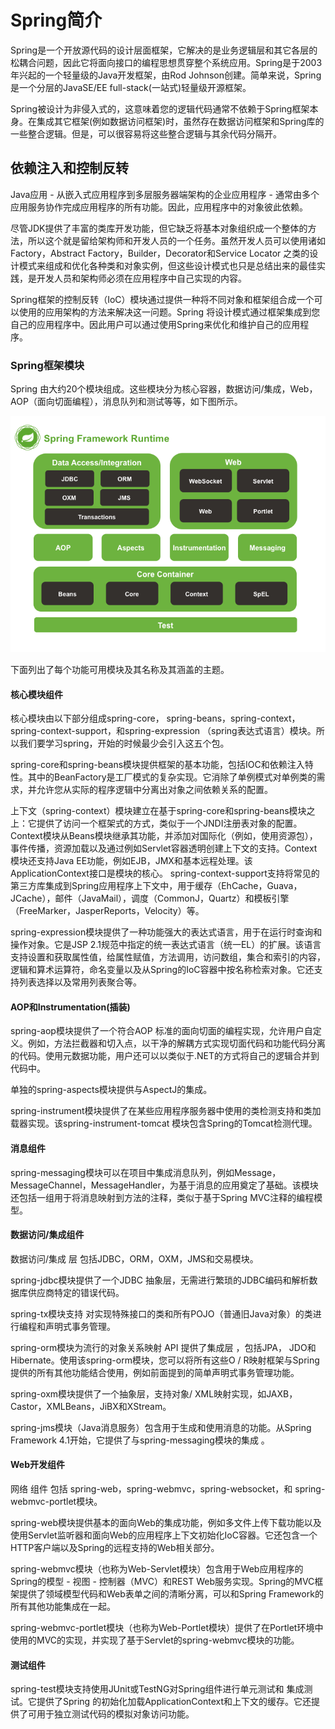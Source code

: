 # Spring简介

Spring是一个开放源代码的设计层面框架，它解决的是业务逻辑层和其它各层的松耦合问题，因此它将面向接口的编程思想贯穿整个系统应用。Spring是于2003年兴起的一个轻量级的Java开发框架，由Rod Johnson创建。简单来说，Spring是一个分层的JavaSE/EE full-stack(一站式)轻量级开源框架。

Spring被设计为非侵入式的，这意味着您的逻辑代码通常不依赖于Spring框架本身。在集成其它框架(例如数据访问框架)时，虽然存在数据访问框架和Spring库的一些整合逻辑。但是，可以很容易将这些整合逻辑与其余代码分隔开。

## 依赖注入和控制反转

Java应用 - 从嵌入式应用程序到多层服务器端架构的企业应用程序 - 通常由多个应用服务协作完成应用程序的所有功能。因此，应用程序中的对象彼此依赖。

尽管JDK提供了丰富的类库开发功能，但它缺乏将基本对象组织成一个整体的方法，所以这个就是留给架构师和开发人员的一个任务。虽然开发人员可以使用诸如Factory，Abstract Factory，Builder，Decorator和Service Locator 之类的设计模式来组成和优化各种类和对象实例，但这些设计模式也只是总结出来的最佳实践，是开发人员和架构师必须在应用程序中自己实现的内容。

Spring框架的控制反转（IoC）模块通过提供一种将不同对象和框架组合成一个可以使用的应用架构的方法来解决这一问题。Spring 将设计模式通过框架集成到您自己的应用程序中。因此用户可以通过使用Spring来优化和维护自己的应用程序。

### Spring框架模块

Spring 由大约20个模块组成。这些模块分为核心容器，数据访问/集成，Web，AOP（面向切面编程），消息队列和测试等等，如下图所示。

![avactor](./images/0038204c-4b8a-42a5-921d-080f6674f989.png)

下面列出了每个功能可用模块及其名称及其涵盖的主题。

#### 核心模块组件

核心模块由以下部分组成spring-core， spring-beans，spring-context，spring-context-support，和spring-expression （spring表达式语言）模块。所以我们要学习spring，开始的时候最少会引入这五个包。

spring-core和spring-beans模块提供框架的基本功能，包括IOC和依赖注入特性。其中的BeanFactory是工厂模式的复杂实现。它消除了单例模式对单例类的需求，并允许您从实际的程序逻辑中分离出对象之间依赖关系的配置。

上下文（spring-context）模块建立在基于spring-core和spring-beans模块之上：它提供了访问一个框架式的方式，类似于一个JNDI注册表对象的配置。Context模块从Beans模块继承其功能，并添加对国际化（例如，使用资源包），事件传播，资源加载以及通过例如Servlet容器透明创建上下文的支持。Context模块还支持Java EE功能，例如EJB，JMX和基本远程处理。该ApplicationContext接口是模块的核心。 spring-context-support支持将常见的第三方库集成到Spring应用程序上下文中，用于缓存（EhCache，Guava，JCache），邮件（JavaMail），调度（CommonJ，Quartz）和模板引擎（FreeMarker，JasperReports，Velocity）等。

spring-expression模块提供了一种功能强大的表达式语言，用于在运行时查询和操作对象。它是JSP 2.1规范中指定的统一表达式语言（统一EL）的扩展。该语言支持设置和获取属性值，给属性赋值，方法调用，访问数组，集合和索引的内容，逻辑和算术运算符，命名变量以及从Spring的IoC容器中按名称检索对象。它还支持列表选择以及常用列表聚合等。

#### AOP和Instrumentation(插装)

spring-aop模块提供了一个符合AOP 标准的面向切面的编程实现，允许用户自定义。例如，方法拦截器和切入点，以干净的解耦方式实现切面代码和功能代码分离的代码。使用元数据功能，用户还可以以类似于.NET的方式将自己的逻辑合并到代码中。

单独的spring-aspects模块提供与AspectJ的集成。

spring-instrument模块提供了在某些应用程序服务器中使用的类检测支持和类加载器实现。该spring-instrument-tomcat 模块包含Spring的Tomcat检测代理。

#### 消息组件

spring-messaging模块可以在项目中集成消息队列，例如Message，MessageChannel，MessageHandler，为基于消息的应用奠定了基础。该模块还包括一组用于将消息映射到方法的注释，类似于基于Spring MVC注释的编程模型。

#### 数据访问/集成组件

数据访问/集成 层 包括JDBC，ORM，OXM，JMS和交易模块。

spring-jdbc模块提供了一个JDBC 抽象层，无需进行繁琐的JDBC编码和解析数据库供应商特定的错误代码。

spring-tx模块支持 对实现特殊接口的类和所有POJO（普通旧Java对象）的类进行编程和声明式事务管理。

spring-orm模块为流行的对象关系映射 API 提供了集成层 ，包括JPA， JDO和Hibernate。使用该spring-orm模块，您可以将所有这些O / R映射框架与Spring提供的所有其他功能结合使用，例如前面提到的简单声明式事务管理功能。

spring-oxm模块提供了一个抽象层，支持对象/ XML映射实现，如JAXB，Castor，XMLBeans，JiBX和XStream。

spring-jms模块（Java消息服务）包含用于生成和使用消息的功能。从Spring Framework 4.1开始，它提供了与spring-messaging模块的集成 。

#### Web开发组件

网络 组件 包括 spring-web，spring-webmvc，spring-websocket，和 spring-webmvc-portlet模块。

spring-web模块提供基本的面向Web的集成功能，例如多文件上传下载功能以及使用Servlet监听器和面向Web的应用程序上下文初始化IoC容器。它还包含一个HTTP客户端以及Spring的远程支持的Web相关部分。

spring-webmvc模块（也称为Web-Servlet模块）包含用于Web应用程序的Spring的模型 - 视图 - 控制器（MVC）和REST Web服务实现。Spring的MVC框架提供了领域模型代码和Web表单之间的清晰分离，可以和Spring Framework的所有其他功能集成在一起。

spring-webmvc-portlet模块（也称为Web-Portlet模块）提供了在Portlet环境中使用的MVC的实现，并实现了基于Servlet的spring-webmvc模块的功能。

#### 测试组件

spring-test模块支持使用JUnit或TestNG对Spring组件进行单元测试和 集成测试。它提供了Spring 的初始化加载ApplicationContext和上下文的缓存。它还提供了可用于独立测试代码的模拟对象访问功能。



